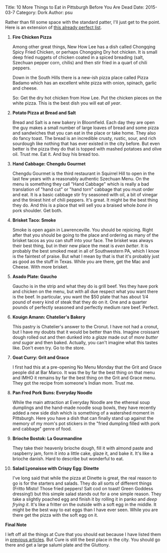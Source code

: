 Title: 10 More Things to Eat in Pittsburgh Before You Are Dead
Date: 2015-03-7
Category: Dork
Author: psu

Rather than fill some space with the standard patter, I'll just get to the point. Here is an extension of <a href="http://mutable-states.com/10-things-to-eat-in-pittsburgh-before-you-are-dead.html">this already perfect list</a>.

1. **Fire Chicken Pizza**

	Among other great things, New How Lee has a dish called Chongqing Spicy Fried Chicken, or perhaps Chongqing Dry hot chicken. It is small deep fried nuggets of chicken coated in a spiced breading (salt, Szechuan pepper corn, chilis) and then stir fried in a quart of chili peppers. 

	Down in the South Hills there is a new-ish pizza place called Pizza Badamo which has an excellent white pizza with onion, spinach, garlic and cheese.

	So: Get the dry hot chicken from How Lee. Put the chicken pieces on the white pizza. This is the best dish you will eat *all year*.

2. **Potato Pizza at Bread and Salt**

	Bread and Salt is a new bakery in Bloomfield. Each day they are open the guy makes a small number of large loaves of bread and some pizza and sandwiches that you can eat in the place or take home. They also do fancy toast. The bread is an incredible crusty, rustic, sour, and rich sourdough like nothing that has ever existed in the city before. But even better is the pizza they do that is topped with mashed potatoes and olive oil. Trust me. Eat it. And buy his bread too.

3. **Hand Cabbage: Chengdu Gourmet**

	Chengdu Gourmet is the third restaurant in Squirrel Hill to open in the last few years with a reasonably authentic Szechuan Menu. On the menu is something they call "Hand Cabbage" which is really a bad translation of "hand cut" or "hand torn" cabbage that you must order and eat. It is a basic cabbage stir fry seasoned with oil, a bit of vinegar and the tiniest hint of chili peppers. It's great. It might be the best thing they do. And this is a place that will sell you a braised whole *bone in* pork shoulder. Get both.

4. **Brisket Taco: Smoke**

	Smoke is open again in Lawrenceville. You should be rejoicing. Right after that you should be going to the place and ordering as many of the brisket tacos as you can stuff into your face. The brisket was always their best thing, but in their new place the meat is *even better*. It is probably the best smoked meat in all of Southwestern PA, which I know is the faintest of praise. But what I mean by that is that it's probably just as good as the stuff in Texas. While you are there, get the Mac and Cheese. With more brisket.

5. **Asado Plate: Gaucho**

	Gaucho is in the strip and what they do is grill beef. Yes they have pork and chicken on the menu, but with all due respect what you want there is the beef. In particular, you want the $50 plate that has about 1/4 pound of every kind of steak that they do on it. One and a quarter pounds of perfectly seasoned and perfectly medium rare beef. Perfect.

6. **Kouign Amann: Chatelier's Bakery**

	This pastry is Chatelier's answer to the Cronut. I have not had a cronut, but I have my doubts that it would be better than this. Imagine croissant dough rolled out and then dunked into a *glaze* made out of *more butter and sugar* and then baked. Actually, you can't imagine what this tastes like. Don't even try. Go to the store.

7. **Goat Curry: Grit and Grace**

	I first had this at a pre-opening No Menu Monday that the Grit and Grace people did at Bar Marco. It was the by far the best thing on that menu and IMHO it remains by far the best thing on the Grit and Grace menu. They got the recipe from someone's Indian mom. Trust me.

8. **Pan Fred Pork Buns: Everyday Noodle**

	While the main attraction at Everyday Noodle are the ethereal soup dumplings and the hand-made noodle soup bowls, they have recently added a new side dish which is something of a watershed moment in Pittsburgh. Here you have a dish that can finally stand up against the memory of my mom's pot stickers in the "fried dumpling filled with pork and cabbage" genre of food.

9. **Brioche Bostok: La Gourmandine**

	They take their heavenly brioche dough, fill it with almond paste and raspberry jam, form it into a little cake, glaze it, and bake it. It's like a brioche danish. Hard to describe but wonderful to eat.

10. **Salad Lyonaisse with Crispy Egg: Dinette**

	I've long said that while the pizza at Dinette is great, the real reason to go is for the starters and salads. They do all sorts of different things (Fritto Misto! Those fried peppers! Salt cod on toast! Green Goddess dressing!) but this simple salad stands out for a one simple reason. They take a slightly poached egg and finish it by rolling it in panko and *deep frying it*. It's like a fritter on the outside with a soft egg in the middle. It might be the best way to eat eggs than I have ever seen. While you are there get the pizza with the soft egg on it.
	
**Final Note** 

I left off all the things at Cure that you should eat because I have listed them in <a href="http://mutable-states.com/ten-places-to-eat-in-pittsburgh-2013.html">previous articles</a>. But Cure is still the best place in the city. You should go there and get a large salumi plate and the Gluttony.


